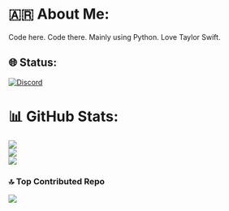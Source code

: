 # 🇦🇷 About Me:
Code here. Code there. Mainly using Python. 
Love Taylor Swift.

## 🌐 Status:
[![Discord](https://lanyard.cnrad.dev/api/449245847767482379)](https://discord..com/users/449245847767482379) 

# 📊 GitHub Stats:
![](https://github-readme-stats.vercel.app/api?username=BruhDark&theme=highcontrast&hide_border=false&include_all_commits=true&count_private=true)<br/>
![](https://github-readme-streak-stats.herokuapp.com/?user=BruhDark&theme=highcontrast&hide_border=false)<br/>
![](https://github-readme-stats.vercel.app/api/top-langs/?username=BruhDark&theme=highcontrast&hide_border=false&include_all_commits=true&count_private=true&layout=compact)

### 🔝 Top Contributed Repo
![](https://github-contributor-stats.vercel.app/api?username=BruhDark&limit=5&theme=dark&combine_all_yearly_contributions=true)

<!-- Proudly created with GPRM ( https://gprm.itsvg.in ) -->
